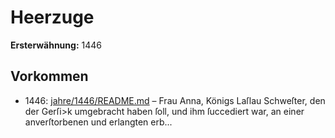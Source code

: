 # Heerzuge

**Ersterwähnung:** 1446

## Vorkommen
- 1446: [jahre/1446/README.md](../jahre/1446/README.md) – Frau Anna, Königs Laſlau Schweſter, den der Gerſi>k
umgebracht haben ſoll, und ihm ſuccediert war, an einer
anverſtorbenen und erlangten erb...
